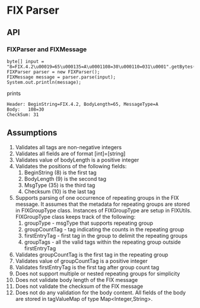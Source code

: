 # FIX Parser

## API

### FIXParser and FIXMessage

```agsl
byte[] input = "8=FIX.4.2\u00019=65\u000135=A\u0001108=30\u000110=031\u0001".getBytes();
FIXParser parser = new FIXParser();
FIXMessage message = parser.parse(input);
System.out.println(message);
```
prints
```agsl
Header: BeginString=FIX.4.2, BodyLength=65, MessageType=A
Body: 	108=30
CheckSum: 31
```


## Assumptions
1. Validates all tags are non-negative integers
1. Validates all fields are of format [int]=[string]
1. Validates value of bodyLength is a positive integer
1. Validates the positions of the following fields:
   1. BeginString (8) is the first tag
   1. BodyLength (9) is the second tag
   1. MsgType (35) is the third tag
   1. Checksum (10) is the last tag
1. Supports parsing of one occurrence of repeating groups in the FIX message. It assumes that the metadata for repeating groups are stored in FIXGroupType class. Instances of FIXGroupType are setup in FIXUtils. FIXGroupType class keeps track of the following:
   1. groupType - msgType that supports repeating group
   1. groupCountTag - tag indicating the counts in the repeating group
   1. firstEntryTag - first tag in the group to delimit the repeating groups
   1. groupTags - all the valid tags within the repeating group outside firstEntryTag
1. Validates groupCountTag is the first tag in the repeating group
1. Validates value of groupCountTag is a positive integer
1. Validates firstEntryTag is the first tag after group count tag
1. Does not support multiple or nested repeating groups for simplicity
1. Does not validate body length of the FIX message
1. Does not validate the checksum of the FIX message
1. Does not do any validation for the body content. All fields of the body are stored in tagValueMap of type Map<Integer,String>.



